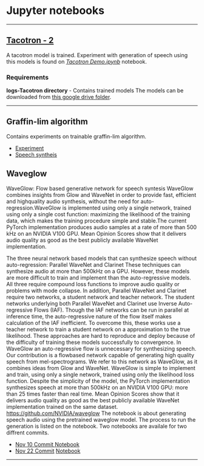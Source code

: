 # Jupyter notebooks 
--- 

## [Tacotron - 2](https://arxiv.org/abs/1712.05884)

A tacotron model is trained. Experiment with generation of speech using this models is found on [*Tacotron Demo.ipynb*](https://github.com/hansonrobotics/Tacotron-2/blob/master/Tacotron%20Demo.ipynb) notebook.
### Requirements
**logs-Tacotron directory** - Contains trained  models 
The models can be downloaded from [this google drive folder](https://drive.google.com/file/d/1Y9a9LZ9L3-1h0hCpd11dUN-JsZtgxZ6U/view?usp=sharing).

---

 ## Graffin-lim algorithm

Contains experiments on trainable graffin-lim algorithm. 
* [Experiment](https://github.com/hansonrobotics/Tacotron-2/blob/master/Experiments%20on%20Griffin.ipynb)
* [Speech syntheis](https://github.com/hansonrobotics/Tacotron-2/blob/master/griffin_lim_synthesis_tool.ipynb)

## Waveglow 
WaveGlow: Flow based generative network for speech syntesis
WaveGlow combines insights from Glow and WaveNet in order to provide fast, efficient and highquality audio synthesis, without the need for auto-regression.WaveGlow is implemented using only a single network, trained using only a single cost function: maximizing the likelihood of the training data, which makes the training procedure simple and stable.The current PyTorch implementation produces audio samples at a rate of more than 500 kHz on an NVIDIA V100 GPU. Mean Opinion Scores show that it
delivers audio quality as good as the best publicly available WaveNet implementation.

The three neural network based models that can synthesize speech without auto-regression: Parallel WaveNet and Clarinet  These techniques can synthesize audio at more than 500kHz on a GPU. However, these models are more difficult to train and implement than the auto-regressive models.
All three require compound loss functions to improve audio quality or problems with mode collapse. In addition, Parallel WaveNet and Clarinet require two networks, a student network and teacher network. The student networks underlying both Parallel WaveNet and Clarinet use Inverse Auto-regressive Flows (IAF). Though the IAF networks can be run in parallel at inference time, the auto-regressive nature of the flow itself makes calculation of the IAF inefficient. To overcome this, these works use a teacher network to train a student network on a approximation to the true likelihood. These approaches are hard to reproduce and deploy because of the difficulty of training these models successfully to convergence.
In WaveGlow an auto-regressive flow is unnecessary for synthesizing speech. Our contribution is a flowbased network capable of generating high quality speech from mel-spectrograms. We refer to this network as WaveGlow, as it combines ideas from Glow  and WaveNet. WaveGlow is simple to implement and train, using only a single network, trained using only the likelihood loss function. Despite the simplicity of the model, the PyTorch implementation synthesizes speech at more than 500kHz on an NVIDIA
V100 GPU: more than 25 times faster than real time. Mean Opinion Scores show that it delivers audio quality as good as the best publicly available WaveNet implementation trained on the same dataset.
https://github.com/NVIDIA/waveglow
The notebook is about generating speech audio using the pretrained waveglow model.
The process to run the generation is listed on the notebook.
Two notebooks are availale for two diffrent commits.

* [Nov 10 Commit ](https://github.com/NVIDIA/waveglow/commit/f4c04e2d968de01b22d2fb092bbbf0cec0b6586f)
    [Notebook](https://github.com/hansonrobotics/Tacotron-2/blob/master/waveglow-v1/waveglow.ipynb)
* [Nov 22 Commit](https://github.com/NVIDIA/waveglow/commit/71775e4a142f54bd5b9d3f605bcb8e38f1f3d5ca)
    [Notebook](https://github.com/hansonrobotics/Tacotron-2/blob/master/waveglow-v1/waveglow.ipynb)
--- 

